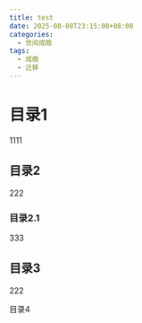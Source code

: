 ```yaml
---
title: test
date: 2025-08-08T23:15:00+08:00
categories:
  - 世间成瘾
tags:
  - 成瘾
  - 迁移
---
```

# 目录1

1111

## 目录2

222

### 目录2.1

333

## 目录3

222

目录4